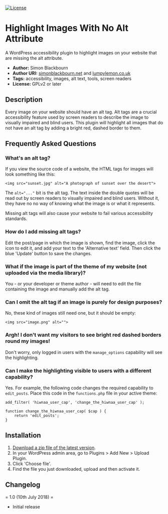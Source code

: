 [![License](https://img.shields.io/badge/license-GPL_v2%2B-blue.svg?style=flat-square)](http://opensource.org/licenses/GPL-2.0)

# Highlight Images With No Alt Attribute #

A WordPress accessibility plugin to highlight images on your website that are missing the alt attribute.

 * **Author:** Simon Blackbourn
 * **Author URI:** [simonblackbourn.net](https://simonblackbourn.net) and [lumpylemon.co.uk](https://lumpylemon.co.uk)
 * **Tags:** accessibility, images, alt text, tools, screen readers
 * **License:** GPLv2 or later

## Description ##

Every image on your website should have an alt tag. Alt tags are a crucial accessibility feature used by screen readers to describe the image to visually impaired and blind users. This plugin will highlight all images that do not have an alt tag by adding a bright red, dashed border to them.

## Frequently Asked Questions ##

### What's an alt tag? ###

If you view the source code of a website, the HTML tags for images will look something like this:

`<img src="sunset.jpg" alt="A photograph of sunset over the desert">`

The `alt="..."` bit is the alt tag. The text inside the double quotes will be read out by screen readers to visually impaired and blind users. Without it, they have no no way of knowing what the image is or what it represents.

Missing alt tags will also cause your website to fail various accessibility standards.

### How do I add missing alt tags? ###

Edit the post/page in which the image is shown, find the image, click the icon to edit it, and add your text to the 'Alternative text' field. Then click the blue 'Update' button to save the changes.

### What if the image is part of the theme of my website (not uploaded via the media library)? ###

You - or your developer or theme author - will need to edit the file containing the image and manually add the alt tag.

### Can I omit the alt tag if an image is purely for design purposes? ###

No, these kind of images still need one, but it should be empty:

`<img src="image.png" alt="">`

### Argh! I don't want my visitors to see bright red dashed borders round my images! ###

Don't worry, only logged in users with the `manage_options` capability will see the highlighting.

### Can I make the highlighting visible to users with a different capability? ###

Yes. For example, the following code changes the required capability to `edit_posts`. Place this code in the `functions.php` file in your active theme:

```
add_filter( 'hiwnaa_user_cap', 'change_the_hiwnaa_user_cap' );

function change_the_hiwnaa_user_cap( $cap ) {
	return 'edit_posts';
}
```

## Installation ##

 1. [Download a zip file of the latest version](https://github.com/lumpysimon/wp-highlight-images-missing-alt/archive/master.zip).
 2. In your WordPress admin area, go to Plugins > Add New > Upload Plugin.
 3. Click 'Choose file'.
 3. Find the file you just downloaded, upload and then activate it.

## Changelog ##

= 1.0 (10th July 2018) =
* Initial release